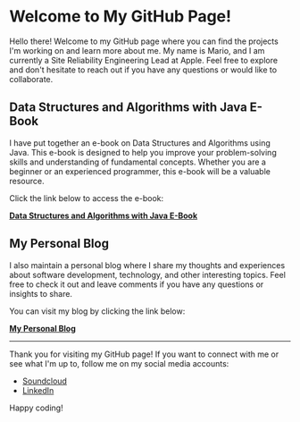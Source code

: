 # Welcome to My GitHub Page!

Hello there! Welcome to my GitHub page where you can find the projects I'm working on and learn more about me. My name is Mario, and I am currently a Site Reliability Engineering Lead at Apple. Feel free to explore and don't hesitate to reach out if you have any questions or would like to collaborate.

## Data Structures and Algorithms with Java E-Book

I have put together an e-book on Data Structures and Algorithms using Java. This e-book is designed to help you improve your problem-solving skills and understanding of fundamental concepts. Whether you are a beginner or an experienced programmer, this e-book will be a valuable resource.

Click the link below to access the e-book:

[**Data Structures and Algorithms with Java E-Book**](/ebook/Data-Structure-and-Algorithms-w-java.md)

## My Personal Blog

I also maintain a personal blog where I share my thoughts and experiences about software development, technology, and other interesting topics. Feel free to check it out and leave comments if you have any questions or insights to share.

You can visit my blog by clicking the link below:

[**My Personal Blog**](https://marioharvey.com)

---

Thank you for visiting my GitHub page! If you want to connect with me or see what I'm up to, follow me on my social media accounts:

- [Soundcloud](https://soundcloud.com/badmadrad)
- [LinkedIn](https://www.linkedin.com/in/marioharvey/)

Happy coding!

